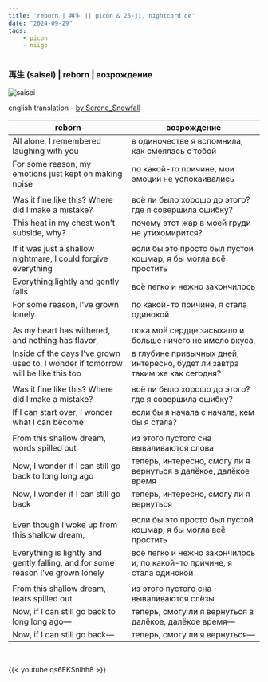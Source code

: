 ```yaml
---
title: 'reborn | 再生 || picon & 25-ji, nightcord de'
date: "2024-09-29"
tags:
    - picon
    - niigo
---
```


### 再生 (saisei) | reborn | возрождение

![saisei](images/niigo/songs/Saisei_Game_Cover.heic)

english translation - [by Serene_Snowfall](https://projectsekai.fandom.com/wiki/Saisei)

reborn | возрождение
--|--
All alone, I remembered laughing with you | в одиночестве я вспомнила, как смеялась с тобой
For some reason, my emotions just kept on making noise | по какой-то причине, мои эмоции не успокаивались
|||
Was it fine like this? Where did I make a mistake? | всё ли было хорошо до этого? где я совершила ошибку?
This heat in my chest won’t subside, why? | почему этот жар в моей груди не утихомирится?
|||
If it was just a shallow nightmare, I could forgive everything | если бы это просто был пустой кошмар, я бы могла всё простить
Everything lightly and gently falls | всё легко и нежно закончилось
For some reason, I've grown lonely | по какой-то причине, я стала одинокой
|||
As my heart has withered, and nothing has flavor, | пока моё сердце засыхало и больше ничего не имело вкуса,
Inside of the days I’ve grown used to, I wonder if tomorrow will be like this too | в глубине привычных дней, интересно, будет ли завтра таким же как сегодня?
|||
Was it fine like this? Where did I make a mistake? | всё ли было хорошо до этого? где я совершила ошибку?
If I can start over, I wonder what I can become | если бы я начала с начала, кем бы я стала?
|||
From this shallow dream, words spilled out | из этого пустого сна вываливаются слова
Now, I wonder if I can still go back to long long ago | теперь, интересно, смогу ли я вернуться в далёкое, далёкое время
Now, I wonder if I can still go back | теперь, интересно, смогу ли я вернуться
|||
Even though I woke up from this shallow dream, | если бы это просто был пустой кошмар, я бы могла всё простить
Everything is lightly and gently falling, and for some reason I’ve grown lonely | всё легко и нежно закончилось и, по какой-то причине, я стала одинокой
|||
From this shallow dream, tears spilled out | из этого пустого сна вываливаются слёзы
Now, if I can still go back to long long ago— | теперь, смогу ли я вернуться в далёкое, далёкое время—
Now, if I can still go back— | теперь, смогу ли я вернуться—

<br>

{{< youtube qs6EKSnihh8 >}}